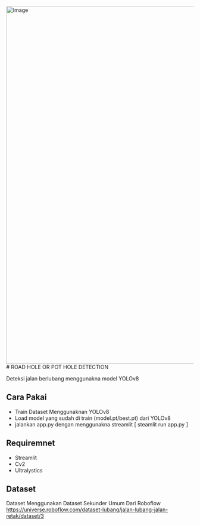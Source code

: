 <img width="1917" height="958" alt="Image" src="https://github.com/user-attachments/assets/2fa1c5e9-dee4-4b85-bc5a-4d947fbdb8dc" />
# ROAD HOLE OR POT HOLE DETECTION

Deteksi jalan berlubang menggunakna model YOLOv8

## Cara Pakai

- Train Dataset Menggunaknan YOLOv8
- Load model yang sudah di train (model.pt/best.pt) dari YOLOv8
- jalankan app.py dengan menggunakna streamlit [ steamlit run app.py ]

## Requiremnet

- Streamlit
- Cv2
- Ultralystics

## Dataset

Dataset Menggunakan Dataset Sekunder Umum Dari Roboflow
https://universe.roboflow.com/dataset-lubang/jalan-lubang-jalan-retak/dataset/3
